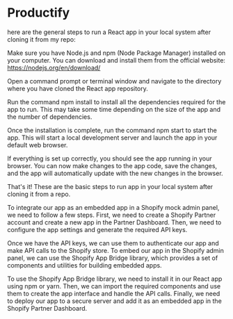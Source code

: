 # Productify
here are the general steps to run a React app in your local system after cloning it from my repo:

Make sure you have Node.js and npm (Node Package Manager) installed on your computer. You can download and install them from the official website: https://nodejs.org/en/download/

Open a command prompt or terminal window and navigate to the directory where you have cloned the React app repository.

Run the command npm install to install all the dependencies required for the app to run. This may take some time depending on the size of the app and the number of dependencies.

Once the installation is complete, run the command npm start to start the app. This will start a local development server and launch the app in your default web browser.

If everything is set up correctly, you should see the app running in your browser. You can now make changes to the app code, save the changes, and the app will automatically update with the new changes in the browser.

That's it! These are the basic steps to run app in your local system after cloning it from a repo.




To integrate our app as an embedded app in a Shopify mock admin panel, we need to follow a few steps. First, we need to create a Shopify Partner account and create a new app in the Partner Dashboard. Then, we need to configure the app settings and generate the required API keys.

Once we have the API keys, we can use them to authenticate our app and make API calls to the Shopify store. To embed our app in the Shopify admin panel, we can use the Shopify App Bridge library, which provides a set of components and utilities for building embedded apps.

To use the Shopify App Bridge library, we need to install it in our React app using npm or yarn. Then, we can import the required components and use them to create the app interface and handle the API calls. Finally, we need to deploy our app to a secure server and add it as an embedded app in the Shopify Partner Dashboard.
